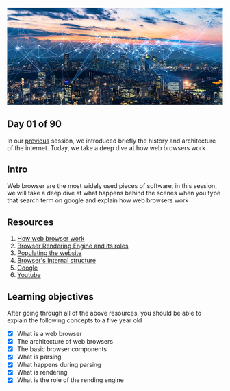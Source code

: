 ![Internet](../avatar.jpg)

## Day 01 of 90 
In our [previous](../day00) session, we introduced briefly the history and architecture of the internet. Today, we take a deep dive at how web browsers work

## Intro
Web browser are the most widely used pieces of software, in this session, we will  take a deep dive at what happens behind the scenes when you type that search term on google and explain how web browsers work 

## Resources

1. [How web browser work](https://web.dev/howbrowserswork/)
2. [Browser Rendering Engine and its roles](https://www.browserstack.com/guide/browser-rendering-engine)
3. [Populating the website](https://developer.mozilla.org/en-US/docs/Web/Performance/How_browsers_work)
4. [Browser's Internal structure](http://taligarsiel.com/Projects/howbrowserswork1.htm)
5. [Google](https://www.google.com/search?q=how+browsers+work)
6. [Youtube](https://www.youtube.com/results?search_query=how+browsers+work)

## Learning objectives
After going through all of the above resources, you should be able to explain the following concepts to a five year old

* [X] What is a web browser
* [X] The architecture of web browsers
* [X] The basic browser components
* [X] What is parsing
* [X] What happens during parsing
* [X] What is rendering
* [X] What is the role of the rending engine
